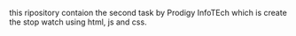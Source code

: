 this ripository contaion the second task by Prodigy InfoTEch which is create the stop watch using html, js and css.
